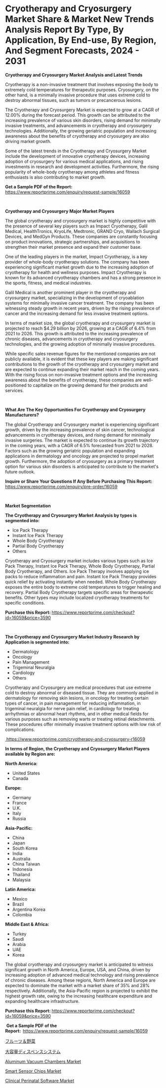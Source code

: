 <p><h1>Cryotherapy and Cryosurgery Market Share & Market New Trends Analysis Report By Type, By Application, By End-use, By Region, And Segment Forecasts, 2024 - 2031</h1></p><p><strong>Cryotherapy and Cryosurgery Market Analysis and Latest Trends</strong></p>
<p><p>Cryotherapy is a non-invasive treatment that involves exposing the body to extremely cold temperatures for therapeutic purposes. Cryosurgery, on the other hand, is a minimally invasive procedure that uses extreme cold to destroy abnormal tissues, such as tumors or precancerous lesions.</p><p>The Cryotherapy and Cryosurgery Market is expected to grow at a CAGR of 12.00% during the forecast period. This growth can be attributed to the increasing prevalence of various skin disorders, rising demand for minimally invasive treatments, and advancements in cryotherapy and cryosurgery technologies. Additionally, the growing geriatric population and increasing awareness about the benefits of cryotherapy and cryosurgery are also driving market growth.</p><p>Some of the latest trends in the Cryotherapy and Cryosurgery Market include the development of innovative cryotherapy devices, increasing adoption of cryosurgery for various medical applications, and rising investments in research and development activities. Furthermore, the rising popularity of whole-body cryotherapy among athletes and fitness enthusiasts is also contributing to market growth.</p></p>
<p><strong>Get a Sample PDF of the Report:&nbsp;</strong> <a href="https://www.reportprime.com/enquiry/request-sample/16059">https://www.reportprime.com/enquiry/request-sample/16059</a></p>
<p>&nbsp;</p>
<p><strong>Cryotherapy and Cryosurgery Major Market Players</strong></p>
<p><p>The global cryotherapy and cryosurgery market is highly competitive with the presence of several key players such as Impact Cryotherapy, Galil Medical, HealthTronics, KryoLife, Medtronic, GRAND Cryo, Wallach Surgical Devices, and MedGyn Products. These companies are constantly focusing on product innovations, strategic partnerships, and acquisitions to strengthen their market presence and expand their customer base.</p><p>One of the leading players in the market, Impact Cryotherapy, is a key provider of whole-body cryotherapy solutions. The company has been experiencing significant market growth due to the increasing adoption of cryotherapy for health and wellness purposes. Impact Cryotherapy is known for its advanced cryotherapy chambers and has a strong presence in the sports, fitness, and medical industries.</p><p>Galil Medical is another prominent player in the cryotherapy and cryosurgery market, specializing in the development of cryoablation systems for minimally invasive cancer treatment. The company has been witnessing steady growth in recent years, driven by the rising prevalence of cancer and the increasing demand for less invasive treatment options.</p><p>In terms of market size, the global cryotherapy and cryosurgery market is projected to reach $4.29 billion by 2026, growing at a CAGR of 6.4% from 2021 to 2026. This growth is attributed to the increasing prevalence of chronic diseases, advancements in cryotherapy and cryosurgery technologies, and the growing adoption of minimally invasive procedures.</p><p>While specific sales revenue figures for the mentioned companies are not publicly available, it is evident that these key players are making significant contributions to the growth of the cryotherapy and cryosurgery market and are expected to continue expanding their market reach in the coming years. With the rising focus on non-invasive treatment options and the increasing awareness about the benefits of cryotherapy, these companies are well-positioned to capitalize on the growing demand for their products and services.</p></p>
<p>&nbsp;</p>
<p><strong>What Are The Key Opportunities For Cryotherapy and Cryosurgery Manufacturers?</strong></p>
<p><p>The global Cryotherapy and Cryosurgery market is experiencing significant growth, driven by the increasing prevalence of skin cancer, technological advancements in cryotherapy devices, and rising demand for minimally invasive surgeries. The market is expected to continue its growth trajectory in the coming years, with a CAGR of 6.5% forecasted from 2021 to 2028. Factors such as the growing geriatric population and expanding applications in dermatology and oncology are projected to propel market growth. Furthermore, the adoption of cryosurgery as a primary treatment option for various skin disorders is anticipated to contribute to the market's future outlook.</p></p>
<p><strong>Inquire or Share Your Questions If Any Before Purchasing This Report:</strong> <a href="https://www.reportprime.com/enquiry/pre-order/16059">https://www.reportprime.com/enquiry/pre-order/16059</a></p>
<p>&nbsp;</p>
<p><strong>Market Segmentation</strong></p>
<p><strong>The Cryotherapy and Cryosurgery Market Analysis by types is segmented into:</strong></p>
<p><ul><li>Ice Pack Therapy</li><li>Instant Ice Pack Therapy</li><li>Whole Body Cryotherapy</li><li>Partial Body Cryotherapy</li><li>Others</li></ul></p>
<p><p>Cryotherapy and Cryosurgery market includes various types such as Ice Pack Therapy, Instant Ice Pack Therapy, Whole Body Cryotherapy, Partial Body Cryotherapy, and Others. Ice Pack Therapy involves applying ice packs to reduce inflammation and pain. Instant Ice Pack Therapy provides quick relief by activating instantly when needed. Whole Body Cryotherapy exposes the entire body to extreme cold temperatures to trigger healing and recovery. Partial Body Cryotherapy targets specific areas for therapeutic benefits. Other types may include localized cryotherapy treatments for specific conditions.</p></p>
<p><strong>Purchase this Report:&nbsp;</strong><a href="https://www.reportprime.com/checkout?id=16059&price=3590">https://www.reportprime.com/checkout?id=16059&price=3590</a></p>
<p>&nbsp;</p>
<p><strong>The Cryotherapy and Cryosurgery Market Industry Research by Application is segmented into:</strong></p>
<p><ul><li>Dermatology</li><li>Oncology</li><li>Pain Management</li><li>Trigeminal Neuralgia</li><li>Cardiology</li><li>Others</li></ul></p>
<p><p>Cryotherapy and Cryosurgery are medical procedures that use extreme cold to destroy abnormal or diseased tissue. They are commonly applied in dermatology for removing skin lesions, in oncology for treating certain types of cancer, in pain management for reducing inflammation, in trigeminal neuralgia for nerve pain relief, in cardiology for treating arrhythmias or abnormal heart rhythms, and in other medical fields for various purposes such as removing warts or treating retinal detachments. These procedures offer minimally invasive treatment options with low risk of complications.</p></p>
<p><a href="https://www.reportprime.com/cryotherapy-and-cryosurgery-r16059">&nbsp;https://www.reportprime.com/cryotherapy-and-cryosurgery-r16059</a></p>
<p><strong>In terms of Region, the Cryotherapy and Cryosurgery Market Players available by Region are:</strong></p>
<p>
    <p> <strong> North America: </strong>
        <ul>
            <li>United States</li>
            <li>Canada</li>
        </ul>
        </p> 
    <p> <strong> Europe: </strong>
        <ul>
            <li>Germany</li>
            <li>France</li>
            <li>U.K.</li>
            <li>Italy</li>
            <li>Russia</li>
        </ul>
        </p> 
    <p> <strong> Asia-Pacific: </strong>
        <ul>
            <li>China</li>
            <li>Japan</li>
            <li>South Korea</li>
            <li>India</li>
            <li>Australia</li>
            <li>China Taiwan</li>
            <li>Indonesia</li>
            <li>Thailand</li>
            <li>Malaysia</li>
        </ul>
        </p> 
    <p> <strong> Latin America: </strong>
        <ul>
            <li>Mexico</li>
            <li>Brazil</li>
            <li>Argentina Korea</li>
            <li>Colombia</li>
        </ul>
        </p> 
    <p> <strong> Middle East & Africa: </strong>
        <ul>
            <li>Turkey</li>
            <li>Saudi</li>
            <li>Arabia</li>
            <li>UAE</li>
            <li>Korea</li>
        </ul>
    </p>
    </p>
<p><p>The global cryotherapy and cryosurgery market is anticipated to witness significant growth in North America, Europe, USA, and China, driven by increasing adoption of advanced medical technology and rising prevalence of chronic diseases. Among these regions, North America and Europe are expected to dominate the market with a market share of 35% and 28% respectively. Additionally, the Asia-Pacific region is projected to exhibit the highest growth rate, owing to the increasing healthcare expenditure and expanding healthcare infrastructure.</p></p>
<p><strong>Purchase this Report: </strong><a href="https://www.reportprime.com/checkout?id=16059&price=3590">https://www.reportprime.com/checkout?id=16059&price=3590</a></p>
<p>&nbsp;<strong>Get a Sample PDF of the Report:&nbsp;&nbsp;</strong><a href="https://www.reportprime.com/enquiry/request-sample/16059">https://www.reportprime.com/enquiry/request-sample/16059</a></p>
<p><strong></strong></p>
<p><p><a href="https://medium.com/@lucasrandall2020/%E6%9E%9C%E7%89%A9%E3%81%A8%E9%87%8E%E8%8F%9C%E3%81%AE%E5%B8%82%E5%A0%B4%E3%81%AE%E5%88%86%E6%9E%90%E3%81%A82024%E5%B9%B4%E3%81%8B%E3%82%892031%E5%B9%B4%E3%81%BE%E3%81%A7%E3%81%AE%E4%BA%88%E6%B8%AC%E3%82%B5%E3%82%A4%E3%82%BA-b9b86b23df86">フルーツ＆野菜</a></p><p><a href="https://medium.com/@jackparker654/%E9%AB%98%E5%AE%B9%E9%87%8F%E3%83%87%E3%82%A3%E3%82%B9%E3%83%9A%E3%83%B3%E3%82%B7%E3%83%B3%E3%82%B0%E3%82%B7%E3%82%B9%E3%83%86%E3%83%A0%E5%B8%82%E5%A0%B4-%E5%B8%82%E5%A0%B4cagr-%E5%B8%82%E5%A0%B4%E3%83%88%E3%83%AC%E3%83%B3%E3%83%89-%E3%81%8A%E3%82%88%E3%81%B3%E6%88%90%E9%95%B7%E6%88%A6%E7%95%A5%E3%81%AB%E9%96%A2%E3%81%99%E3%82%8B%E6%B4%9E%E5%AF%9F-218e1a9479f1">大容量ディスペンスシステム</a></p><p><a href="https://view.publitas.com/reportprime-1/decoding-aluminum-vacuum-chambers-market-metrics-market-share-trends-and-growth-patterns/">Aluminum Vacuum Chambers Market</a></p><p><a href="https://scarlet-rocket-c63.notion.site/Smart-Sensor-Chips-Market-Size-Reveals-the-Best-Marketing-Channels-In-Global-Industry-4a15f52462ff4eeca8439b7283cc0583">Smart Sensor Chips Market</a></p><p><a href="https://github.com/GroverBarry/Market-Research-Report-List-4/blob/main/clinical-perinatal-software-market.md">Clinical Perinatal Software Market</a></p></p>